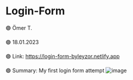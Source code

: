 # Login-Form

🟣 Ömer T.

🟣 18.01.2023

🟣 Link: https://login-form-byleyzor.netlify.app

🟣 Summary: My first login form attempt
![image](https://user-images.githubusercontent.com/122406455/213215550-47a00100-2166-4681-8b62-77cb89fb0e82.png)


